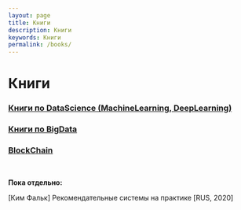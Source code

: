 ```yaml
---
layout: page
title: Книги
description: Книги
keywords: Книги
permalink: /books/
---
```


# Книги

### [Книги по DataScience (MachineLearning, DeepLearning)](/books/ds/)

### [Книги по BigData](/books/bigdata/)

### [BlockChain](/books/blockchain/)

<br/>

**Пока отдельно:**

[Ким Фальк] Рекомендательные системы на практике [RUS, 2020]

